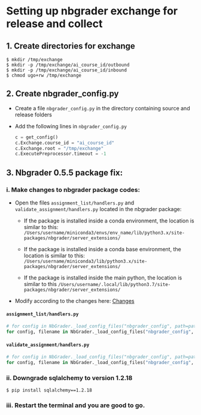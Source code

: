 # Setting up nbgrader exchange for release and collect

## 1. Create directories for exchange

```console
$ mkdir /tmp/exchange
$ mkdir -p /tmp/exchange/ai_course_id/outbound
$ mkdir -p /tmp/exchange/ai_course_id/inbound
$ chmod ugo+rw /tmp/exchange
```

## 2. Create nbgrader_config.py 

- Create a file `nbgrader_config.py` in the directory containing source and release folders

- Add the following lines in `nbgrader_config.py`

  ```python
  c = get_config()
  c.Exchange.course_id = "ai_course_id"
  c.Exchange.root = "/tmp/exchange"
  c.ExecutePreprocessor.timeout = -1
  ```

## 3. Nbgrader 0.5.5 package fix:

### i. Make changes to nbgrader package codes:

- Open the files `assignment_list/handlers.py` and `validate_assignment/handlers.py` 
located in the nbgrader package: 

  - If the package is installed inside a conda environment, the location  is similar to this:
  `/Users/username/miniconda3/envs/env_name/lib/python3.x/site-packages/nbgrader/server_extensions/`

  - If the package is installed inside a conda base environment, the location is similar to this:
  `/Users/username/miniconda3/lib/python3.x/site-packages/nbgrader/server_extensions/`

  - If the package is installed inside the main python, the location is similar to this
  `/Users/username/.local/lib/python3.7/site-packages/nbgrader/server_extensions/`

- Modify according to the changes here: [Changes](https://github.com/jupyter/nbgrader/pull/1239/commits/0ee032fdf40354a264855e80722a164eb0309770)

#### `assignment_list/handlers.py`

```python
# for config in NbGrader._load_config_files("nbgrader_config", path=paths, log=self.log):
for config, filename in NbGrader._load_config_files("nbgrader_config", path=paths, log=self.log):
```

#### `validate_assignment/handlers.py`


```python
# for config in NbGrader._load_config_files("nbgrader_config", path=paths, log=self.log):
for config, filename in NbGrader._load_config_files("nbgrader_config", path=paths, log=self.log):
```


### ii. Downgrade sqlalchemy to version 1.2.18

```console
$ pip install sqlalchemy==1.2.18
```

### iii. Restart the terminal and you are good to go.

